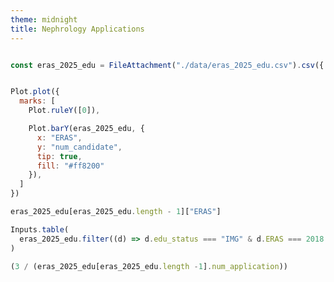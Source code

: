 ```yaml
---
theme: midnight
title: Nephrology Applications
---
```


```js

const eras_2025_edu = FileAttachment("./data/eras_2025_edu.csv").csv({ typed: true});

```

<!-- Cards with big numbers -->

<!-- <div class="grid grid-cols-4">
  <div class="card">
    <h2>Application Year</h2>
    <span class="big">${eras_2025_edu[eras_2025_edu.length - 1][ERAS]}</span>
  </div>
  <div class="card">
    <h2>Russia 🇷🇺 <span class="muted">/ Soviet Union</span></h2>
    <span class="big">${launches.filter((d) => d.stateId === "SU" || d.stateId === "RU").length.toLocaleString("en-US")}</span>
  </div>
  <div class="card">
    <h2>China 🇨🇳</h2>
    <span class="big">${launches.filter((d) => d.stateId === "CN").length.toLocaleString("en-US")}</span>
  </div>
  <div class="card">
    <h2>Other</h2>
    <span class="big">${launches.filter((d) => d.stateId !== "US" && d.stateId !== "SU" && d.stateId !== "RU" && d.stateId !== "CN").length.toLocaleString("en-US")}</span>
  </div>
</div> -->

```js

Plot.plot({
  marks: [
    Plot.ruleY([0]),

    Plot.barY(eras_2025_edu, {
      x: "ERAS", 
      y: "num_candidate",
      tip: true,
      fill: "#ff8200"
    }),
  ]
})

```

```js
eras_2025_edu[eras_2025_edu.length - 1]["ERAS"]
```

```js
Inputs.table(
  eras_2025_edu.filter((d) => d.edu_status === "IMG" & d.ERAS === 2018 & d.month_name === "July")
)

```

```js
(3 / (eras_2025_edu[eras_2025_edu.length -1].num_application))

```